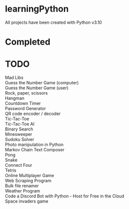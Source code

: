 # learningPython

All projects have been created with Python v3.10  

# Completed


# TODO
Mad Libs  
Guess the Number Game (computer)  
Guess the Number Game (user)  
Rock, paper, scissors  
Hangman  
Countdown Timer  
Password Generator  
QR code encoder / decoder  
Tic-Tac-Toe  
Tic-Tac-Toe AI  
Binary Search  
Minesweeper  
Sudoku Solver  
Photo manipulation in Python  
Markov Chain Text Composer  
Pong  
Snake  
Connect Four  
Tetris  
Online Multiplayer Game  
Web Scraping Program  
Bulk file renamer  
Weather Program  
Code a Discord Bot with Python - Host for Free in the Cloud  
Space invaders game  
